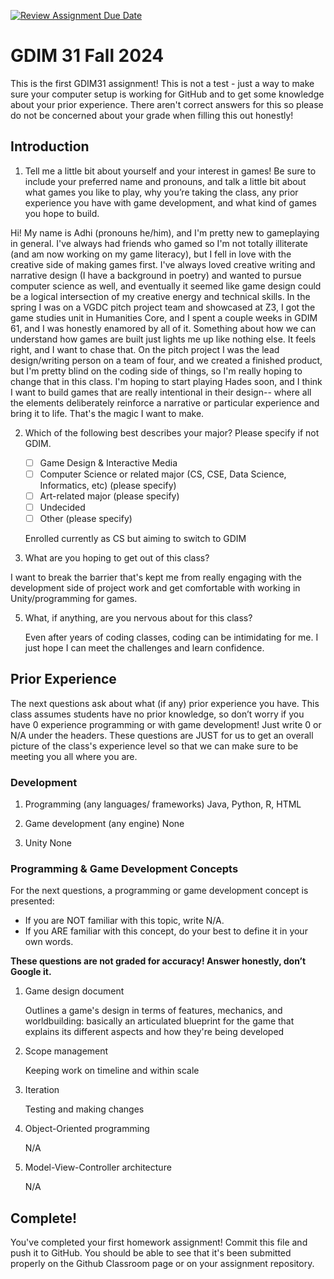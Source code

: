 [![Review Assignment Due Date](https://classroom.github.com/assets/deadline-readme-button-22041afd0340ce965d47ae6ef1cefeee28c7c493a6346c4f15d667ab976d596c.svg)](https://classroom.github.com/a/POQdLnh2)
# GDIM 31 Fall 2024

This is the first GDIM31 assignment! This is not a test - just a way to make sure your computer setup is working for GitHub and to get some knowledge about your prior experience. There aren't correct answers for this so please do not be concerned about your grade when filling this out honestly!

## Introduction

1. Tell me a little bit about yourself and your interest in games! Be sure to include your preferred name and pronouns, and talk a little bit about what games you like to play, why you’re taking the class, any prior experience you have with game development, and what kind of games you hope to build.

Hi! My name is Adhi (pronouns he/him), and I'm pretty new to gameplaying in general. I've always had friends who gamed so I'm not totally illiterate (and am now working on my game literacy), but I fell in love with the creative side of making games first. I've always loved creative writing and narrative design (I have a background in poetry) and wanted to pursue computer science as well, and eventually it seemed like game design could be a logical intersection of my creative energy and technical skills. In the spring I was on a VGDC pitch project team and showcased at Z3, I got the game studies unit in Humanities Core, and I spent a couple weeks in GDIM 61, and I was honestly enamored by all of it. Something about how we can understand how games are built just lights me up like nothing else. It feels right, and I want to chase that. On the pitch project I was the lead design/writing person on a team of four, and we created a finished product, but I'm pretty blind on the coding side of things, so I'm really hoping to change that in this class. I'm hoping to start playing Hades soon, and I think I want to build games that are really intentional in their design-- where all the elements deliberately reinforce a narrative or particular experience and bring it to life. That's the magic I want to make.

2. Which of the following best describes your major? Please specify if not GDIM.  

    - [ ] Game Design & Interactive Media
    - [ ] Computer Science or related major (CS, CSE, Data Science, Informatics, etc) (please specify)
    - [ ] Art-related major (please specify)
    - [ ] Undecided
    - [ ] Other (please specify)

   Enrolled currently as CS but aiming to switch to GDIM

3. What are you hoping to get out of this class?

I want to break the barrier that's kept me from really engaging with the development side of project work and get comfortable with working in         Unity/programming for games. 
   
5. What, if anything, are you nervous about for this class?

   Even after years of coding classes, coding can be intimidating for me. I just hope I can meet the challenges and learn confidence.

## Prior Experience

The next questions ask about what (if any) prior experience you have. This class assumes students have no prior knowledge, so don’t worry if you have 0 experience programming or with game development! Just write 0 or N/A under the headers. These questions are JUST for us to get an overall picture of the class's experience level so that we can make sure to be meeting you all where you are.

### Development

1. Programming (any languages/ frameworks)
   Java, Python, R, HTML

3. Game development (any engine)
   None

4. Unity
   None

### Programming & Game Development Concepts

For the next questions, a programming or game development concept is presented:

 - If you are NOT familiar with this topic, write N/A.
 - If you ARE familiar with this concept, do your best to define it in your own words.

**These questions are not graded for accuracy! Answer honestly, don’t Google it.**

1. Game design document

   Outlines a game's design in terms of features, mechanics, and worldbuilding: basically an articulated blueprint for the game that explains its different     aspects and how they're being developed

2. Scope management

   Keeping work on timeline and within scale

4. Iteration

   Testing and making changes 

6. Object-Oriented programming

    N/A

7. Model-View-Controller architecture

   N/A

## Complete!

You've completed your first homework assignment! Commit this file and push it to GitHub. You should be able to see that it's been submitted properly on the Github Classroom page or on your assignment repository.
